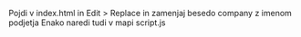 Pojdi v index.html in Edit > Replace in zamenjaj besedo company z imenom podjetja
Enako naredi tudi v mapi script.js
